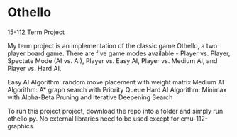 # Othello
15-112 Term Project

My term project is an implementation of the classic game Othello, a two player board game. There are five game modes available - Player vs. Player, Spectate Mode (AI vs. AI), Player vs. Easy AI, Player vs. Medium AI, and Player vs. Hard AI. 

Easy AI Algorithm:  random move placement with weight matrix
Medium AI Algorithm: A* graph search with Priority Queue
Hard AI Algorithm: Minimax with Alpha-Beta Pruning and Iterative Deepening Search

To run this project project, download the repo into a folder and simply run othello.py. No external libraries need to be used except for cmu-112-graphics. 
